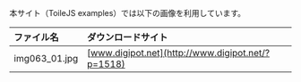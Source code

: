 本サイト（ToileJS examples）では以下の画像を利用しています。

|ファイル名|ダウンロードサイト|
|:--|:--|
|img063_01.jpg|[www.digipot.net](http://www.digipot.net/?p=1518)|
